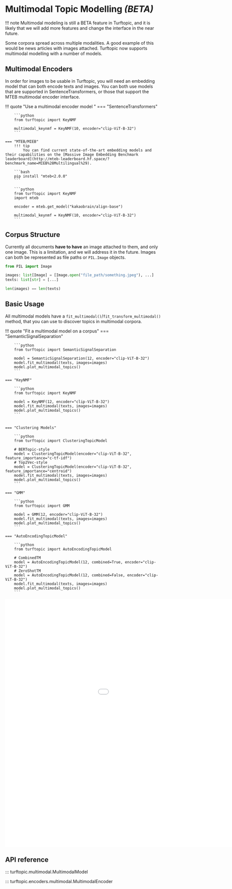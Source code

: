 # Multimodal Topic Modelling ***(BETA)***

!!! note 
    Multimodal modeling is still a BETA feature in Turftopic, and it is likely that we will add more features and change the interface in the near future.

Some corpora spread across multiple modalities.
A good example of this would be news articles with images attached.
Turftopic now supports multimodal modelling with a number of models.


## Multimodal Encoders

In order for images to be usable in Turftopic, you will need an embedding model that can both encode texts and images.
You can both use models that are supported in SentenceTransformers, or those that support the MTEB multimodal encoder interface.


!!! quote "Use a multimodal encoder model "
    === "SentenceTransformers"

        ```python
        from turftopic import KeyNMF

        multimodal_keynmf = KeyNMF(10, encoder="clip-ViT-B-32")
        ```

    === "MTEB/MIEB"
        !!! tip 
            You can find current state-of-the-art embedding models and their capabilities on the [Massive Image Embedding Benchmark leaderboard](http://mteb-leaderboard.hf.space/?benchmark_name=MIEB%28Multilingual%29).

        ```bash
        pip install "mteb<2.0.0"
        ```

        ```python
        from turftopic import KeyNMF
        import mteb

        encoder = mteb.get_model("kakaobrain/align-base")

        multimodal_keynmf = KeyNMF(10, encoder="clip-ViT-B-32")
        ```

## Corpus Structure

Currently all documents **have to have** an image attached to them, and only one image.
This is a limitation, and we will address it in the future.
Images can both be represented as file paths or `PIL.Image` objects.

```python
from PIL import Image

images: list[Image] = [Image.open("file_path/something.jpeg"), ...]
texts: list[str] = [...]

len(images) == len(texts)
```

## Basic Usage

All multimodal models have a `fit_multimodal()`/`fit_transform_multimodal()` method,
that you can use to discover topics in multimodal corpora.

!!! quote "Fit a multimodal model on a corpus"
    === "SemanticSignalSeparation"

        ```python
        from turftopic import SemanticSignalSeparation

        model = SemanticSignalSeparation(12, encoder="clip-ViT-B-32")
        model.fit_multimodal(texts, images=images)
        model.plot_multimodal_topics()
        ```

    === "KeyNMF"

        ```python
        from turftopic import KeyNMF

        model = KeyNMF(12, encoder="clip-ViT-B-32")
        model.fit_multimodal(texts, images=images)
        model.plot_multimodal_topics()
        ```


    === "Clustering Models"

        ```python
        from turftopic import ClusteringTopicModel

        # BERTopic-style
        model = ClusteringTopicModel(encoder="clip-ViT-B-32", feature_importance="c-tf-idf")
        # Top2Vec-style
        model = ClusteringTopicModel(encoder="clip-ViT-B-32", feature_importance="centroid")
        model.fit_multimodal(texts, images=images)
        model.plot_multimodal_topics()
        ```

    === "GMM"

        ```python
        from turftopic import GMM

        model = GMM(12, encoder="clip-ViT-B-32")
        model.fit_multimodal(texts, images=images)
        model.plot_multimodal_topics()
        ```

    === "AutoEncodingTopicModel"

        ```python
        from turftopic import AutoEncodingTopicModel

        # CombinedTM
        model = AutoEncodingTopicModel(12, combined=True, encoder="clip-ViT-B-32")
        # ZeroShotTM
        model = AutoEncodingTopicModel(12, combined=False, encoder="clip-ViT-B-32")
        model.fit_multimodal(texts, images=images)
        model.plot_multimodal_topics()
        ```

<iframe src="../images/multimodal.html", title="Multimodal S^3 on IKEA catalogue", style="height:800px;width:1200px;padding:0px;border:none;"></iframe>

## API reference

::: turftopic.multimodal.MultimodalModel

::: turftopic.encoders.multimodal.MultimodalEncoder



